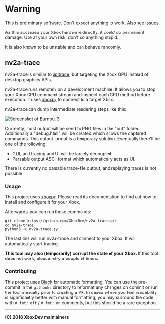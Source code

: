 # Warning

This is preliminary software. Don't expect anything to work.
Also see [issues](https://github.com/XboxDev/nv2a-trace/issues).

As this accesses your Xbox hardware directly, it *could* do permanent damage.
Use at your own risk, don't do anything stupid.

It is also known to be unstable and can behave randomly.


## nv2a-trace

nv2a-trace is similar to [apitrace](https://github.com/apitrace/apitrace), but targeting the Xbox GPU instead of desktop graphics APIs.

nv2a-trace runs remotely on a development machine.
It allows you to stop your Xbox GPU command stream and inspect each GPU method before execution.
It uses [xboxpy](https://github.com/XboxDev/xboxpy) to connect to a target Xbox.

nv2a-trace can dump intermediate rendering steps like this:

![Screenshot of Burnout 3](https://i.imgur.com/a2GuIFz.png)

Currently, most output will be send to PNG files in the "out" folder.
Additionally a "debug.html" will be created which shows the captured commands.
This output format is a temporary solution.
Eventually there'll be one of the following:

* GUI, and tracing and UI will be largely decoupled.
* Parsable output ASCII format which automatically acts as UI.

There is currently no parsable trace-file output, and replaying traces is not possible.


### Usage

This project uses [xboxpy](https://github.com/XboxDev/xboxpy).
Please read its documentation to find out how to install and configure it for your Xbox.

Afterwards, you can run these commands:

```
git clone https://github.com/XboxDev/nv2a-trace.git
cd nv2a-trace
python3 -u nv2a-trace.py
```

The last line will run nv2a-trace and connect to your Xbox.
It will automatically start tracing.

**This tool may also (temporarily) corrupt the state of your Xbox.**
If this tool does not work, please retry a couple of times.

### Contributing

This project uses [Black](https://pypi.org/project/black/) for automatic formatting.
You can use the pre-commit in the `githooks` directory to reformat any changes on commit
or run the tool manually prior to creating a PR. In cases where you feel readability is
significantly better with manual formatting, you may surround the code with
`# fmt: off` / `# fmt: on` comments, but this should be a rare exception.

---

**(C) 2018 XboxDev maintainers**

